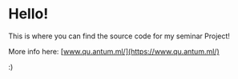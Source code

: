# Hello!

This is where you can find the source code for my seminar Project!

More info here: [www.qu.antum.ml/](https://www.qu.antum.ml/)

:)
